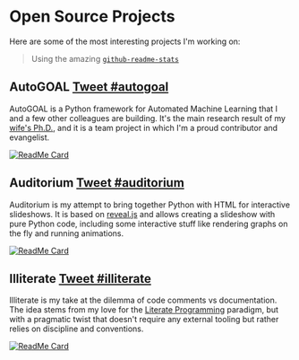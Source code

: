 # Open Source Projects

Here are some of the most interesting projects I'm working on:
> Using the amazing [`github-readme-stats`](https://github.com/anuraghazra/github-readme-stats)

## AutoGOAL <a href="https://twitter.com/intent/tweet?button_hashtag=autogoal&ref_src=twsrc%5Etfw" class="twitter-hashtag-button" data-show-count="false">Tweet #autogoal</a>

AutoGOAL is a Python framework for Automated Machine Learning that I and a few other colleagues are building.
It's the main research result of my [wife's Ph.D.](https://github.com/sestevez), and it is a team project in which I'm a proud contributor and evangelist.

[![ReadMe Card](https://github-readme-stats.vercel.app/api/pin/?username=autogoal&repo=autogoal)](https://github.com/autogoal/autogoal)

## Auditorium <a href="https://twitter.com/intent/tweet?button_hashtag=auditorium&ref_src=twsrc%5Etfw" class="twitter-hashtag-button" data-show-count="false">Tweet #auditorium</a>

Auditorium is my attempt to bring together Python with HTML for interactive slideshows. It is based on [reveal.js](https://revealjs.org) and allows creating a slideshow with pure Python code, including some interactive stuff like rendering graphs on the fly and running animations.

[![ReadMe Card](https://github-readme-stats.vercel.app/api/pin/?username=apiad&repo=auditorium)](https://github.com/apiad/auditorium)

## Illiterate <a href="https://twitter.com/intent/tweet?button_hashtag=illiterate&ref_src=twsrc%5Etfw" class="twitter-hashtag-button" data-show-count="false">Tweet #illiterate</a>

Illiterate is my take at the dilemma of code comments vs documentation. The idea stems from my love for the [Literate Programming](http://literateprogramming.com/) paradigm, but with a pragmatic twist that doesn't require any external tooling but rather relies on discipline and conventions.

[![ReadMe Card](https://github-readme-stats.vercel.app/api/pin/?username=apiad&repo=illiterate)](https://github.com/apiad/illiterate)

<script async src="https://platform.twitter.com/widgets.js" charset="utf-8"></script>